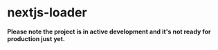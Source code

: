 # nextjs-loader

**Please note the project is in active development and it's not ready for production just yet.**
